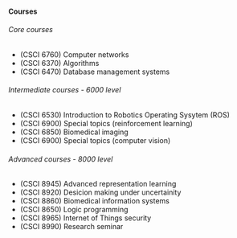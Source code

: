 #### Courses
###### Core courses
- (CSCI 6760) Computer networks                
- (CSCI 6370) Algorithms                        
- (CSCI 6470) Database management systems

###### Intermediate courses - 6000 level                  
- (CSCI 6530) Introduction to Robotics Operating Sysytem (ROS)               
- (CSCI 6900) Special topics (reinforcement learning)
- (CSCI 6850) Biomedical imaging
- (CSCI 6900) Special topics (computer vision) 
  
###### Advanced courses - 8000 level
- (CSCI 8945) Advanced representation learning  
- (CSCI 8920) Desicion making under uncertainity    
- (CSCI 8860) Biomedical information systems    
- (CSCI 8650) Logic programming                 
- (CSCI 8965) Internet of Things security                      
- (CSCI 8990) Research seminar
